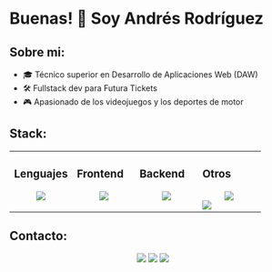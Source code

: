 # Buenas! 👋 Soy Andrés Rodríguez
## Sobre mi:

- 🎓 Técnico superior en Desarrollo de Aplicaciones Web (DAW)
- 🛠️ Fullstack dev para Futura Tickets
- 🎮 Apasionado de los videojuegos y los deportes de motor

## Stack:

<table>
  <tr>
    <td valign="top" width="25%">

### Lenguajes  
<div align="center">  
  <img src="https://skillicons.dev/icons?i=cs,ts,py,java" />
</div>
    </td>
    <td valign="top" width="25%">
    
### Frontend  
<div align="center">  
  <img src="https://skillicons.dev/icons?i=tailwind,astro,react,nextjs" /> 
</div>
    </td>
    <td valign="top" width="25%">

### Backend  
<div align="center">  
  <img src="https://skillicons.dev/icons?i=dotnet,django,express,nestjs" /> 
</div>
    </td>
    <td valign="top" width="25%">

### Otros  
<div align="center">  
  <img src="https://skillicons.dev/icons?i=git,cloudflare,docker,vercel" /> 
</div>
  <img src="https://skillicons.dev/icons?i=vscode,postman,npm,mysql" /> 
    </td>
  </tr>
</table>

## Contacto:
<div align="center">
    <a href="https://www.linkedin.com/in/andr%C3%A9s-rodr%C3%ADguez-a01450314/" target="_blank"><img src="https://img.shields.io/badge/LinkedIn-0077B5?style=for-the-badge&logo=linkedin&logoColor=white"/></a>
    <a target="_blank" href="mailto:andresrodrigueztrapero@gmail.com"><img src="https://img.shields.io/badge/Gmail-D14836?style=for-the-badge&logo=gmail&logoColor=white"/></a>
    <a href="https://www.instagram.com/ndres_._/" target="_blank"><img src="https://img.shields.io/badge/Instagram-E4405F?style=for-the-badge&logo=instagram&logoColor=white"/></a>
</div>
